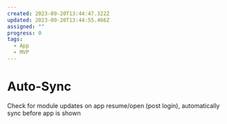 ```yaml
---
created: 2023-09-20T13:44:47.322Z
updated: 2023-09-20T13:44:55.466Z
assigned: ""
progress: 0
tags:
  - App
  - MVP
---
```


# Auto-Sync

Check for module updates on app resume/open (post login), automatically sync before app is shown
